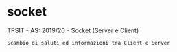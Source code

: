 # socket

TPSIT - AS: 2019/20 - Socket (Server e Client)


	Scambio di saluti ed informazioni tra Client e Server
